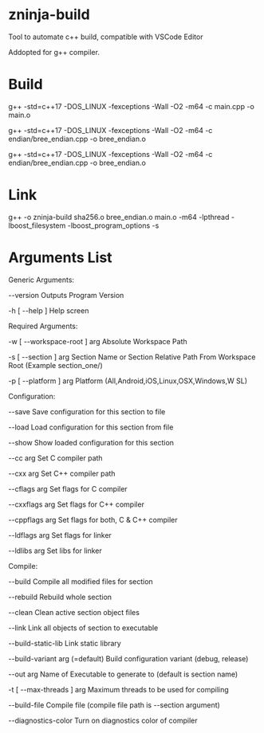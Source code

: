 # zninja-build
Tool to automate c++ build, compatible with VSCode Editor

Addopted for g++ compiler. 

# Build

g++ -std=c++17 -DOS_LINUX -fexceptions -Wall -O2 -m64 -c main.cpp -o main.o

g++ -std=c++17 -DOS_LINUX -fexceptions -Wall -O2 -m64 -c endian/bree_endian.cpp -o bree_endian.o

g++ -std=c++17 -DOS_LINUX -fexceptions -Wall -O2 -m64 -c endian/bree_endian.cpp -o bree_endian.o

# Link

g++ -o zninja-build sha256.o bree_endian.o main.o -m64 -lpthread -lboost_filesystem -lboost_program_options -s

# Arguments List

Generic Arguments:

  --version                       Outputs Program Version
  
  -h [ --help ]                   Help screen
  

Required Arguments:

  -w [ --workspace-root ] arg     Absolute Workspace Path
  
  -s [ --section ] arg            Section Name or Section Relative Path From 
                                  Workspace Root (Example section_one/)
                                  
  -p [ --platform ] arg           Platform (All,Android,iOS,Linux,OSX,Windows,W
                                  SL)


Configuration:

  --save                          Save configuration for this section to file
  
  --load                          Load configuration for this section from file
  
  --show                          Show loaded configuration for this section
  
  --cc arg                        Set C compiler path
  
  --cxx arg                       Set C++ compiler path
  
  --cflags arg                    Set flags for C compiler
  
  --cxxflags arg                  Set flags for C++ compiler
  
  --cppflags arg                  Set flags for both, C & C++ compiler
  
  --ldflags arg                   Set flags for linker
  
  --ldlibs arg                    Set libs for linker

Compile:

  --build                         Compile all modified files for section
  
  --rebuild                       Rebuild whole section
  
  --clean                         Clean active section object files
  
  --link                          Link all objects of section to executable
  
  --build-static-lib              Link static library
  
  --build-variant arg (=default)  Build configuration variant (debug, release)
  
  --out arg                       Name of Executable to generate to (default is
                                  section name)
                                  
  -t [ --max-threads ] arg        Maximum threads to be used for compiling
  
  --build-file                    Compile file (compile file path is --section 
                                  argument)
                                  
  --diagnostics-color             Turn on diagnostics color of compiler
  





